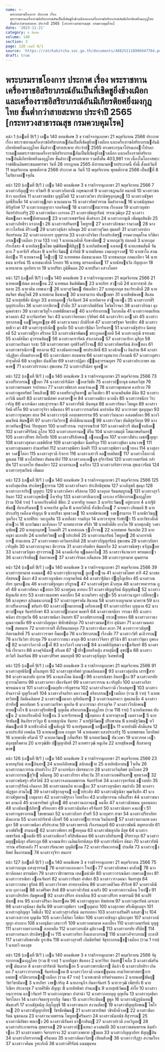 ```yaml
---
name: >-
  พระบรมราชโองการ ประกาศ เรื่อง
  พระราชทานเครื่องราชอิสริยาภรณ์อันเป็นที่เชิดชูยิ่งช้างเผือกและเครื่องราชอิสริยาภรณ์อันมีเกียรติยศยิ่งมงกุฎไทย
  ชั้นต่ำกว่าสายสะพาย ประจำปี 2565 [กระทรวงสาธารณสุข กรมควบคุมโรค]
date: '2023-11-21'
category: ข พิเศษ
volume: 140
section: 3
page: 120 เล่มที่ 9/1
source: 'https://ratchakitcha.soc.go.th/documents/488251118996947784.pdf'
draft: true
---
```


# พระบรมราชโองการ ประกาศ เรื่อง พระราชทานเครื่องราชอิสริยาภรณ์อันเป็นที่เชิดชูยิ่งช้างเผือกและเครื่องราชอิสริยาภรณ์อันมีเกียรติยศยิ่งมงกุฎไทย ชั้นต่ำกว่าสายสะพาย ประจำปี 2565 [กระทรวงสาธารณสุข กรมควบคุมโรค]

หน้า 1 (เลมที่ 9/1 ) เลม 140 ตอนพิเศษ 3 ข ราชกิจจานุเบกษา 21 พฤศจิกายน 2566 ประกาศ เรื่อง พระราชทานเครื่องราชอิสริยาภรณอันเป็นที่เชิดชูยิ่งชางเผือก และเครื่องราชอิสริยาภรณอันมีเกียรติยศยิ่งมงกุฎไทย ชั้นต่ํากวาสายสะพาย ประจําป 2565 ทรงพระกรุณาโปรดเกลาโปรดกระหมอมพระราชทานเครื่องราชอิสริยาภรณอันเป็นที่เชิดชูยิ่งชางเผือก และเครื่องราชอิสริยาภรณอันมีเกียรติยศยิ่งมงกุฎไทย ชั้นต่ํากวาสายสะพาย รวมทั้งสิ้น 403,981 ราย เนื่องในโอกาสพระราชพิธีเฉลิมพระชนมพรรษา วันที่ 28 กรกฎาคม 2565 ดังรายนามทายประกาศนี้ ทั้งนี้ ตั้งแต่วันที่ 11 พฤศจิกายน พุทธศักราช 2566 ประกาศ ณ วันที่ 13 พฤศจิกายน พุทธศักราช 2566 เป็นปที่ 8 ในรัชกาลปจจุบัน

หน้า 120 (เลมที่ 9/1 ) เลม 140 ตอนพิเศษ 3 ข ราชกิจจานุเบกษา 21 พฤศจิกายน 2566 7 นางสาวกัญญวรา ทวิชศรี 8 นางสาวกัลยาณี กฤษณกาฬ 9 นางสาวชฎานภัส หมายดี 10 นางสาวชลทิวา ทองรัตน์ 11 นางสาวชลธิชา บุญมีโชติ 12 นางสาวชวิศา ประดิษฐอุกฤษฎ 13 นางสาวณัฐพร ฤทธิ์สืบเชื้อ 14 นางสาวตุกตา นาแถมนาค 15 นางสาวทิพย์วรรณ ซิ้มสําอางค 16 นางธนัญชนก หิรัญรักษ์ 17 นางสาวเบญญาภา รอดจิตต 18 นางสาวปทมวรรณ เรืองเดช 19 นางสาวผุสชา จันทร์ประเสริฐ 20 นางสาวพนิดา เภารอด 21 นางสาวพิชญารัตน์ วรรณวุฒิกุล 22 นางสาวพิมพลดา พงศชัยชานนท 23 นางสาวเพชรรัตน์ พึ่งสําเภา 24 นางสาวภาณุณี เพิ่มพูลสินชัย 25 นางสาวภัทธีรา แรงกลา 26 นางสาวรสรินทร ไพฑูรย 27 นางสาวลักขณา รามวงศ 28 นางสาววไลรัตน์ ศิริวงศ 29 นางสาวสุนิสา หลีหมุด 30 นางสาวสุวิมล สุมลตรี 31 นางสาวอรปภา จันทร์หอม 32 นางสาวอาภากร บุญธรรม 33 นางสาวอัจจิมา เรืองประดิษฐ กรมควบคุมโรค ทวีติยาภรณชางเผือก (รวม 133 ราย) 1 นายกนกศักดิ์ รักษาสัตย 2 นายกฤชวัฐ ปลอดดี 3 นายกฤศ เรียงไธสง 4 นายกัณฐณโชต พุฒิพิมพพิสิฏฐ 5 นายกิตติพงษ คงเหล 6 นายเกษมสันติ์ จันตาล 7 นายจักรี ศรีแสง 8 นายจีระวัฒน ฉ่ํารัศมี 9 นายชลิตพล งามเบญจวงศ 10 นายชาโล สาณศิลปน 11 นายณรงค โตะป 12 นายทศพล ฉันธนะมงคล 13 นายธนกฤต กลมเกลียว 14 นายธนน นรรัตน์ 15 นายธนะศักดิ์ โกยทา 16 นายธนู พรรคอนันต 17 นายนัทธชวัล กัญญะลา 18 นายนาธาน กุลภัทรเวท 19 นายปรีชา ภูมิพื้นผล 20 นายปรีดา แสวงโคตร

หน้า 121 (เลมที่ 9/1 ) เลม 140 ตอนพิเศษ 3 ข ราชกิจจานุเบกษา 21 พฤศจิกายน 2566 21 นายพงศปณต ตองออน 22 นายพนด ชินพิพัฒน 23 นายภัทร สวางดี 24 นายวรชาติ ถัดหลาย 25 นายวศิน เทพเนาว 26 นายวสุวัฒน ทัพเคลียว 27 นายศุภกฤต ธนาจิระศักดิ์ 28 นายสมจิตร พันธุโพธิ์ 29 นายสยาม ชิ้นพงค 30 นายสามารถ พันธเพชร 31 นายสิทธิพงษ สีแสด 32 นายสุทธิชัย นักผูก 33 นายอดุลย เจือจันทร์ 34 นายอิศเรศ สวางแจง 35 นางสาวกรศิริ บุญประเทือง 36 นางสาวกรสิยาห บัวติ๊บ 37 นางสาวกิตติรัตน์ ไพจิตโรจนา 38 นางสาวกิรณา มุงคุณคําซาว 39 นางสาวขวัญใจ เกษพิชัยณรงค 40 นางจริยาภรณ ใบกอเด็ม 41 นางสาวจอมเทียน พวงดอก 42 นางจันทร์พร จินา 43 นางสาวจิตรลดา รุจิทิพย์ 44 นางสาวจิรา แกวดํา 45 นางสาวจุฑาภรณ แมไพบูลยสุข 46 นางสาวเจตนา ภักดีรักษ์ 47 นางสาวชรัฐพร จิตรพีระ 48 นางสาวชลธิวา มา 49 นางสาวฐาปะนีย ชูเหลือ 50 นางสาวฐิติมา ไกรรินทร 51 นางสาวณัฐปราง นิตยสุทธิ์ 52 นางสาวณัฐิกา ศรีรอด 53 นางสาวณิชาพัฒน ตระกูลคลอยดี 54 นางสาวดรุณี ขจรเดชะ 55 นางดัสซีมา มุวรรณสินธุ 56 นางสาวดารารัตน์ สําเภาสงฆ 57 นางสาวดาริกา มุสิกุล 58 นางสาวดารินดา รอซะ 59 นางสาวทยาพร ฤทธิรังศรีโรจน 60 นางสาวทิพยรัตน์ สิงหทอง 61 นางสาวธรรณิการ ทองอาด 62 นางนันทกานต พรประสิทธิ์ 63 นางน้ําคาง อินปาน 64 นางสาวนิฏฐิตา เอี่ยมสําอางค 65 นางสาวนิตยา สอนพรม 66 นางสาวนุชนารถ เรืองมณี 67 นางสาวบุศรา บํารุงศักดิ์ 68 นางบูชิตา นันพิไชย 69 นางสาวปฏิมา ปนสุวรรณบุตร 70 นางสาวประภาพร สมพงษ 71 นางสาวปรารถนา สุขเกษม 72 นางสาวปริฉัตร พูลชวย

หน้า 122 (เลมที่ 9/1 ) เลม 140 ตอนพิเศษ 3 ข ราชกิจจานุเบกษา 21 พฤศจิกายน 2566 73 นางปรียาภรณ ซุยดา 74 นางสาวปาริฉัตร วองธวัชชัย 75 นางสาวปยะนุช แสนทวีสุข 76 นางสาวพรหมพร จําปาทอง 77 นางสาวพัชรภร คอนจํานงค 78 นางสาวพุทธมาศ คงปราบ 79 นางสาวพูลทรัพย์ โพนสิงห 80 นางเพรียวภูรินทร มะโนเพียว 81 นางเพลินพิศ มีนิล 82 นางสาวภาวิณี มนตรี 83 นางสาวมนัสพร คงสาหราย 84 นางสาวเมธิกา นวลมิ่ง 85 นางสาวรชนีกร วีระเจริญ 86 นางรณิดา เตชะสุวรรณา 87 นางสาวรัชนี นันทนุช 88 นางสาวรัตนา ไชยมูล 89 นางสาวรัศมี ศรีโค 90 นางสาวรุจิรา หมื่นทอง 91 นางสาววรรณรัตน์ มากําเนิด 92 นางวราพร สุดบุญมา 93 นางสาววรุณยุพา สกล 94 นางสาววารุณี กอบเขตรกรรม 95 นางสาววินนะดา คงเดชศักดา 96 นางวิมณรัตน์ พิมพศิริ 97 นางสาววิมวิการ ศักดิ์ชัยนานนท 98 นางสาววีณา ตันติสุขวัลกุล 99 นางสาวศรันทรัตน์ วิริยสุนทร 100 นางศรีวรรณ วรสุวรรณรักษ์ 101 นางสาวศศิวารี พันธจบสิงห 102 นางสาวศิริรัตน์ ภูโอบ 103 นางสาวสงกรานต ดีรื่น 104 นางสาวสมฤดี โสมเกษตรินทร 105 นางสาวสิริพร ภิยโยทัย 106 นางสาวสิริลักษณ ออนนอม 107 นางสาวสีฟาง เดชปญญา 108 นางสาวสุชาดา เดชพิทักษ์ 109 นางสาวสุทธิดา นิ่มศรีกุล 110 นางสาวสุธิดา แสนวงษ 111 นางสาวสุเนตตรา ปานทรัพย์ 112 นางสาวสุพัตรา นิลศิริ 113 นางสาวสุพัตรา แกวทอง 114 นางสุภาพร วงศโสภา 115 นางสาวสุรวดี กิจการ 116 นางสาวเสาวรี คลายสถิตย 117 นางสาวโสภาวดี มูลเมฆ 118 นางโสภิษตา ตันธนาธิป 119 นางสาวอนงคนุช สุจิรารัตน์ 120 นางสาวอมรรัตน์ กล่ําทัพ 121 นางอรไท ทัพเคลียว 122 นางอรนงค คงเรือง 123 นางสาวอริสราวรรณ สุขเนาวรัตน์ 124 นางสาวอรุณรัตน์ เพิ่มผล

หน้า 123 (เลมที่ 9/1 ) เลม 140 ตอนพิเศษ 3 ข ราชกิจจานุเบกษา 21 พฤศจิกายน 2566 125 นางอังสุมาลิณ ประดิษฐสุวรรณ 126 นางสาวอัจฉรา ประสิทธิสุขสม 127 นางอัญชลี ชุมมุง 128 นางสาวอาจารีย บุญสุระ 129 นางสาวอิศรา ศรีสอาด 130 นางอุบล รัตนสมบูรณ 131 นางสาวอุรวี อินดา 132 นางสาวอุษณีย อึ้งเจริญ 133 นางสาวฮาลีเมาะห เลาะลง ทวีติยาภรณมงกุฎไทย (รวม 104 ราย) 1 นายเกรียงศักดิ์ ขัติยะ 2 นายจรัญ รอดผา 3 นายจิระวัฒน อยู่สะบาย 4 นายฐิติพันธ อัครเสรีนนท 5 นายดาริส มูเก็ม 6 นายทวีศักดิ์ ทั่งเชียงใหม 7 นายนรา เทียมคลี 8 นายประเสริฐ เหลืองเจริญกุล 9 นายปรีชา พุทธวงค 10 นายพัชรพงษ วงษสามารถ 11 นายพีรวิชญ จุลเรือง 12 นายพีริยะ วตะกูลสิน 13 นายลือชา จามลิกุล 14 นายวรายุทธ รักษ์ปา 15 นายวัชระศักดิ์ คําดวง 16 นายวัฒนา มะสังหลง 17 นายศตวรรษ ศรีล้ํา 18 นายศักดิ์ชัย บางโพ 19 นายศุภณัฐ วงศานุพัทธ 20 นายศุภฤกษ โกมลศิริ 21 นายสกภณ รุงโรจน 22 นายสมยศ จันทเลิศ 23 นายอนุชา มะลาลัย 24 นายอัครวิชช แกวประสิทธิ์ 25 นางสาวกนกรัตน์ ไพทูลย 26 นางกรรณิการ คํามะสอน 27 นางสาวกษมา เทวินทรภักติ 28 นางสาวกัญญารัตน์ สุขเกษม 29 นางสาวกัลยา เจริญชัย 30 นางสาวกาญจนา ชัยวรรณ 31 นางสาวกิตติยา พิมพาเรือ 32 นางสาวขนิษฐา ขวัญนอย 33 นางสาวขวัญตา สุราวรรณ 34 นางคนึงจิต พุมดอกไม 35 นางสาวจันจนากร พรหมแกว 36 นางสาวจิรพันธุ อินยาพงษ 37 นางสาวจิรมล กลั่นสอน 38 นางสาวจุฑามาศ คุณธรรม

หน้า 124 (เลมที่ 9/1 ) เลม 140 ตอนพิเศษ 3 ข ราชกิจจานุเบกษา 21 พฤศจิกายน 2566 39 นางสาวจุฑามาศ คงมนต 40 นางสาวจุติกาญจน ภูเกาลวน 41 นางสาวชไมพร ชารี 42 นางชลภัสสรณ มืดภา 43 นางสาวญาณิศา กาญจนรัตน์ 44 นางสาวฐิติมา ปญโญเหียง 45 นางสาวณภัทร บุตรออน 46 นางสาวณัฐกฤตา บริบูรณ 47 นางสาวณัฐพร ฉั่วอรุณ 48 นางสาวทศวรรณ ภูศรี 49 นางสาวทัศนา นอยลา 50 นางธฐมน ตาทอง 51 นางสาวธัญญรัตน์ ธัญญพันธ 52 นางสาวธัญณภัส ชาระ 53 นางสาวนนทพร คงเกลี้ยง 54 นางนริศรา อยู่จุย 55 นางสาวนาฏยา เปลี่ยนรุง 56 นางบุษบา สุภิณธนาภรณ 57 นางสาวบุษราคัม สินาคม 58 นางสาวเบญจมาศ นาคราช 59 นางสาวปรีดาภรณ ขยันทํา 60 นางสาวปทมาภรณ เครือหงษ 61 นางสาวปาริดา บุญนาค 62 นางสาวปยนุช จันทร์อักษร 63 นางสาวปยะมาศ พลชารี 64 นางสาวพจนียา วรรณา 65 นางสาวพนิดา ประทุมวัน 66 นางสาวพนิดา อินทสร 67 นางพัชราภรณ กระตายทอง 68 นางสาวภาวนา คุณความเชื่อ 69 นางสาวภิญญดา พิทักษ์นัยกุล 70 นางสาวมนตทิวา สุนันตา 71 นางสาวมนศภรณ สมหมาย 72 นางสาวราตรี ตั้งรัตนกมลกุล 73 นางสาววนิดา คะลา 74 นางสาววรวลัญช กัลยาณสิทธิ์ 75 นางสาววราพร ยิ้มแยม 76 นางวัชราภรณ เรืองชัย 77 นางสาววัชรี มะลิวรรณ 78 นางวันวิสา ประทุม 79 นางสาววาสนา ลากุล 80 นางสาววิจิตรา สุริวินิจ 81 นางสาววิชุตา บุษบงค 82 นางสาววิภาวดี เลงอี้ 83 นางวิภาวี เสมวงศ 84 นางศศิกัญชณา แจมจันทร์ 85 นางศาริณี เรี่ยวแรง 86 นางศุจินันท ตรีเดช 87 วาที่รอยตรีหญิง สายสุนีย สุขปน 88 นางสาวสาวิตรี อินทรัตน์ 89 นางสาวสิริพร มนยฤทธิ์ 90 นางสาวสุกัญญา วิเศษสังข

หน้า 125 (เลมที่ 9/1 ) เลม 140 ตอนพิเศษ 3 ข ราชกิจจานุเบกษา 21 พฤศจิกายน 2566 91 นางสาวสุทธินีย มโนสมุทร 92 นางสาวสุธาทิพย์ บูรณสถิตนนท 93 นางสาวสุมาลิน เสารสาร 94 นางสาวแสงทัย สุภาพ 95 นางแสงโสม นิลเตา 96 นางอรณิชชา อินทรกง 97 นางสาวอรทัย สุวรรณไชยรบ 98 นางสาวอรยา เชียงจันทร์ 99 นางสาวอรวรรณ ช.เจริญยิ่ง 100 นางสาวอริสา พรหมณาเวช 101 นางสาวออมฤทัย เจริญธรรม 102 นางสาวอัจฉราวดี เวียงสมุทร 103 นางสาวอัจฉราวดี บุญเรืองศรี 104 นางสาวอัจฉริยา มหาวงค ตริตาภรณชางเผือก (รวม 8 ราย) 1 นายพชรวิทย กิตติเฉลิมยศ 2 นางสาวชอมาลา อุทัยอินทร 3 นางสาวเนตรดาว สุดแสนซื่อ 4 นางสาวปาจรีย หยกอัมพร 5 นางสาวมาริษา พูลเกิด 6 นางวรรณา สําราญจิต 7 นางสาววีรลักษณ สายตางใจ 8 นางสาวสุรียพัชร บุญเต็ม ตริตาภรณมงกุฎไทย (รวม 118 ราย) 1 นายกัณฑพล ทับหุน 2 นายเกรียงศักดิ์ รักซอน 3 นายจักรพงค ซอมทอง 4 นายจาตุรงค เนตรวงค 5 นายจิรพันธ ชินภัทรวรวิบูล 6 นายชญานิน จันทระ 7 นายฐิติวัฒน ปรึกษาตน 8 นายณัฐวัฒน ทวีพัฒนผาติ 9 นายธีระศักดิ์ หุนชัยภูมิ 10 นายปฐมพงศ แยมปน 11 นายปรมัติ ศักดิ์แสน 12 นายประทีป เทพฉิม 13 นายพงศเทพ ถาบุตร 14 นายพงศธร แสงประเสริฐ 15 นายพชรพล ไตรทิพย์ 16 นายพรชัย ศรีมาดี 17 นายภควัฒน กลั่นปรีชา 18 นายยศวัฒน ทันวงษา 19 นายวรยศ เลาสกุลสุขไพศาล 20 นายวุฒิชัย ปญญาสิทธิ์ 21 นายศราวุฒิ หนูเกิด 22 นายสุธีพงศ สืบสาครชูพงษ

หน้า 126 (เลมที่ 9/1 ) เลม 140 ตอนพิเศษ 3 ข ราชกิจจานุเบกษา 21 พฤศจิกายน 2566 23 นายอนุรัตน์ สงคอินทร 24 นายอภิลักษณ สลักหลาย 25 นายอิทธิภาสน ใจเย็น 26 นางสาวกนกวรรณ ฝายสําโรง 27 นางกรนิภา เธียรธนาวร 28 นางสาวกวินทิพย์ สุภโกศล 29 นางสาวการณสุวีร หมื่นหนู 30 นางสาวกีรยา ศรีตะวัน 31 นางสาวเกษศิรินทร พุทธวงศ 32 นางสาวขนิษฐา ศรีสวัสดิ์ 33 นางสาวจงถนอมพรรณ จันทร์รักษ์ 34 นางสาวจุฑารัตน์ ชางสลัก 35 นางสาวจุรีรัตน์ เกิดลาภ 36 นางสาวชลนภิส พวงผอง 37 นางสาวญาณิศา สมกําลัง 38 นางสาวณัฏฐดา สวนไผ 39 นางสาวณัฐกาญจน แกวประดับ 40 นางสาวณัฐณิชา พุฒจันทึก 41 นางสาวณัฐธยาน เกตุมาลา 42 นางสาวณัฐรภา ไทยเรือง 43 นางทิพวรรณ กลั่นปรีชา 44 นางสาวธนาพร มานะดี 45 นางธารทิพย์ ภูสิงห 46 นางสาวนภกานต คนซื่อ 47 นางสาวนัทธมน ภูดอนตอง 48 นางนันทปภัทร ศรีทองทา 49 นางสาวนันทิดา ศรีจันทร์ 50 นางสาวนิตยา คงแกว 51 นางสาวนุชราภรณ ไชยพรมมา 52 นางสาวบังอร บัวศรี 53 นางบุศรา สาขา 54 นางสาวปรียาภัทร มังคะลาด 55 นางสาวปาริชาติ เล็กศรี 56 นางสาวปยะวรรณ รินอินทร 57 นางสาวผกามาศ แตงคูหา 58 นางสาวพนิดา ศรีประสาน 59 นางสาวพรรณี เรืองรณฤทธิ์ 60 นางสาวพัชณี สมุทรอาลัย 61 นางพัชรีย สานนท 62 นางสาวพัทยา สรอยอุดม 63 นางสาวพิชญาภัค ดีสุข 64 นางสาวเพชรรัตน์ ออนชัย 65 นางสาวเพียงรวี ศรีสิทธิมงคล 66 นางสาวภัทรินทร ศิริทรากุล 67 นางสาวมญชุธนีญา ศรีตระกูล 68 นางมณฑิรา เฉลิมเกียรติสกุล 69 นางสาวรัชนีกร คัชมา 70 นางสาวรัชนีวรรณ ศรัทธาคลัง 71 นางสาวรัตนาพร บุญมีปอม 72 นางสาวรัตนาภรณ ปานพืช 73 นางสาวรุงทิพย์ ชื่นอารมณ 74 นางสาวรุจิรา สมภาร

หน้า 127 (เลมที่ 9/1 ) เลม 140 ตอนพิเศษ 3 ข ราชกิจจานุเบกษา 21 พฤศจิกายน 2566 75 นางสาวละมุน แสงสุวรรณ 76 นางสาวละอองดาว ใจเปง 77 นางสาวลักษณา มาสังข 78 นางสาวลิลลดา ธรรมนิธา 79 นางสาววชิราพรรณ เหลมนําชัย 80 นางสาววรรณนิศา เทพรงคทอง 81 นางสาววรรณิสา ออนจันทร์ 82 นางสาววรันธร คําพิลา 83 นางสาววรางคณา จันทรสุข 84 นางสาววาสนา ชูรัตน์ 85 นางสาววิราพร สาทบางเคียน 86 นางสาวศศิวิมล ศิริรักษ์ 87 นางสาวศิณีนาถ กุลาวงศ 88 นางศิริพร สิทธิ 89 นางสาวศิวรัตน์ นามรัง 90 นางสาวสกาวเดือน ใจเปง 91 นางสาวสิรภัทร กัมพูพงศ 92 นางสาวสิริกร คําเหลือม 93 นางสาวสิริกร หาธรรมมี 94 นางสิรินันท ชาน 95 นางสาวสิรินา อินทรสด 96 นางสาวสุญาดา ทิพย์เทพ 97 นางสาวสุดารัตน์ เตจะมา 98 นางสาวสุนัดดา พิมจั่น 99 นางสาวสุพัตรา วงษบุญมาก 100 นางสุภาพร ศรีเพ็ญเบญจ 101 นางสาวสุภิญญา โพธิ์เส็ง 102 นางสาวสุรางรัตน์ อมารถทอง 103 นางสาวเสริมศิริ แสงสวาง 104 นางสาวเสาวรส บุญเชิด 105 นางสาวโสภิตา โสพิลา 106 นางสาวอชิรญา มุลิกะบุตร 107 นางสาวอนัญญา คํากลาง 108 นางอนุธิดา เสนาวารี 109 นางสาวอมรมาศ คงเกลี้ยง 110 นางสาวอมรรัตน์ บุญชู 111 นางสาวอมราภรณ ลาภเหลือ 112 นางสาวอรณัส มุสิกวงค 113 นางสาวอรทัย ปรีดีย 114 นางสาวอรนภา ประดิษฐดวง 115 นางสาวอริยา อึ้งแสงภากรณ 116 นางสาวอัจราภรณ กะลาสี 117 นางสาวอัทธยาศัย บูระพิน 118 นางสาวอุราศรี เกิดมีทรัพย์ จัตุรถาภรณชางเผือก (รวม 1 ราย) 1 นายทวี ทองสุข

หน้า 128 (เลมที่ 9/1 ) เลม 140 ตอนพิเศษ 3 ข ราชกิจจานุเบกษา 21 พฤศจิกายน 2566 จัตุรถาภรณมงกุฎไทย (รวม 8 ราย) 1 นายบัญชา ขันทอง 2 นายวิริยะ อินทรใจเอื้อ 3 นางสาวนัศรินทร มันเดวอ 4 นางสาวปาริชาติ จันทร์นอย 5 นางสาวพรรณิการ ดีแล้ว 6 นางสาวภัททิรา เกิดผล 7 นางสาววราภรณ จันทร์กลอม 8 นางสาววิภาวดี เกณฑขุนทด กรมวิทยาศาสตรการแพทย ทวีติยาภรณชางเผือก (รวม 47 ราย) 1 นายธงชาติ ทรัพย์จอมทอง 2 นายพงศพันธุ วัชรวิชานันท 3 นายภัทร วงษเจริญ 4 นายภานุกิจ กันหาจันทร์ 5 นายวรวุฒิ เพ็ชรยัง 6 นายวิเชียร ประดาสุข 7 นายศิริชัย สัญญะ 8 นายสิทธิพร ปานเมน 9 นายสุทธิวัฒน ลําใย 10 นางสาวกนกวรรณ แกวจันทร์ 11 นางสาวกฤษณา ปาสานํา 12 นางสาวกอบบุญ บุญเย็น 13 นางสาวกุลธิดา จิตรโสภา 14 นางสาวจิตตาฐากรกัญ วัฒนา 15 นางสาวจีระนันต ชูพูล 16 นางสาวณัฏฐนันทน พันธะศรี 17 นางณัฐธนัญ ภิญโญสุขี 18 นางสาวธนภร สงวนสัตย 19 นางสาวธัญญลักษณ ไพโรจน 20 นางสาวธัญญาภัทร วัชรชัยพัฒน 21 นางสาวธารทิพย์ วชิรศักดิ์วงศ 22 นางสาวธิดารัตน์ นุชถนอม 23 นางสาวนวลพรรณ ไพบูลยศรีนครา 24 นางสาวนันทนัช สีสุวรรณ 25 นางสาวนิทัชชา พลเกง 26 นางสาวนิรันดร แรกาสินธุ 27 นางสาวปรวดี กาลวิบูลย 28 นางสาวประภาพรรณ สุขพรรณ 29 นางสาวปนฑนา ดวงสมบัติ 30 นางสาวพสนพรรณ ฉิมหัวรอง 31 นางสาวเพชรา จิตรบรรจง 32 นางสาวเพทาย อุนผล 33 นางสาวภิญญาภัทร ธัญญสิน 34 นางสาวภิทรากรณ ศรีมงคล 35 นางสาวลัดดาวัลย เทียมสิงห 36 นางสาววริฏฐา สงวนเรือง 37 นางสาววศิมน จูฑะภักดี 38 นางสาวศิริรัตน์ แนมขุนทด
